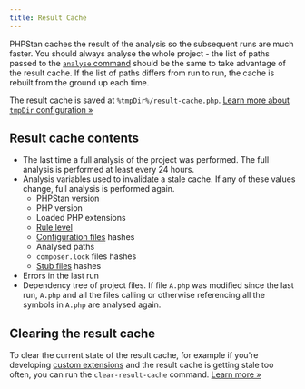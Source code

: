 ```yaml
---
title: Result Cache
---
```


PHPStan caches the result of the analysis so the subsequent runs are much faster. You should always analyse the whole project - the list of paths passed to the [`analyse` command](/user-guide/command-line-usage) should be the same to take advantage of the result cache. If the list of paths differs from run to run, the cache is rebuilt from the ground up each time.

The result cache is saved at `%tmpDir%/result-cache.php`. [Learn more about `tmpDir` configuration »](/config-reference#caching)

Result cache contents
--------------

* The last time a full analysis of the project was performed. The full analysis is performed at least every 24 hours.
* Analysis variables used to invalidate a stale cache. If any of these values change, full analysis is performed again.
  * PHPStan version
  * PHP version
  * Loaded PHP extensions
  * [Rule level](/user-guide/rule-levels)
  * [Configuration files](/config-reference) hashes
  * Analysed paths
  * `composer.lock` files hashes
  * [Stub files](/user-guide/stub-files) hashes
* Errors in the last run
* Dependency tree of project files. If file `A.php` was modified since the last run, `A.php` and all the files calling or otherwise referencing all the symbols in `A.php` are analysed again.

Clearing the result cache
---------------

To clear the current state of the result cache, for example if you're developing [custom extensions](/developing-extensions/extension-types) and the result cache is getting stale too often, you can run the `clear-result-cache` command. [Learn more »](/user-guide/command-line-usage#clearing-the-result-cache)
